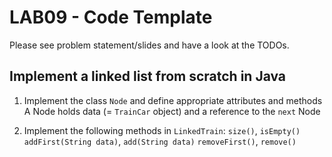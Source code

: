 # LAB09 - Code Template

Please see problem statement/slides and have a look at the TODOs.

## Implement a linked list from scratch in Java
1) Implement the class `Node` and define appropriate attributes and methods
A Node holds data (= `TrainCar` object) and a reference to the `next` Node

2) Implement the following methods in `LinkedTrain`: 
`size()`, `isEmpty()`
`addFirst(String data)`, `add(String data)`
`removeFirst()`, `remove()`
